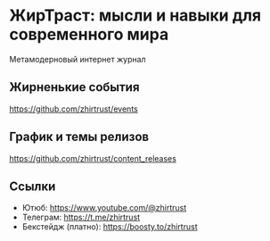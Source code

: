 # ЖирТраст: мысли и навыки для современного мира
Метамодерновый интернет журнал

## Жирненькие события

https://github.com/zhirtrust/events

## График и темы релизов

https://github.com/zhirtrust/content_releases

## Ссылки
- Ютюб: https://www.youtube.com/@zhirtrust
- Телеграм: https://t.me/zhirtrust
- Бекстейдж (платно): https://boosty.to/zhirtrust
